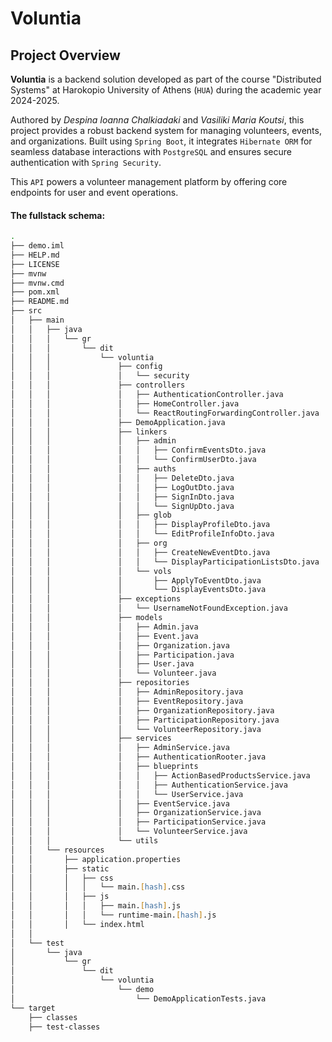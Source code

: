 
# **Voluntia**

## **Project Overview**
**Voluntia** is a backend solution developed as part of the course "Distributed Systems" at Harokopio University of Athens (`HUA`) during the academic year 2024-2025.

Authored by *Despina Ioanna Chalkiadaki* and *Vasiliki Maria Koutsi*, this project provides a robust backend system for managing volunteers, events, and organizations. Built using `Spring Boot`, it integrates `Hibernate ORM` for seamless database interactions with `PostgreSQL` and ensures secure authentication with `Spring Security`.

This `API` powers a volunteer management platform by offering core endpoints for user and event operations.

#### The fullstack schema:
```zsh
.
├── demo.iml
├── HELP.md
├── LICENSE
├── mvnw
├── mvnw.cmd
├── pom.xml
├── README.md
├── src
│   ├── main
│   │   ├── java
│   │   │   └── gr
│   │   │       └── dit
│   │   │           └── voluntia
│   │   │               ├── config
│   │   │               │   └── security
│   │   │               ├── controllers
│   │   │               │   ├── AuthenticationController.java
│   │   │               │   ├── HomeController.java
│   │   │               │   └── ReactRoutingForwardingController.java
│   │   │               ├── DemoApplication.java
│   │   │               ├── linkers
│   │   │               │   ├── admin
│   │   │               │   │   ├── ConfirmEventsDto.java
│   │   │               │   │   └── ConfirmUserDto.java
│   │   │               │   ├── auths
│   │   │               │   │   ├── DeleteDto.java
│   │   │               │   │   ├── LogOutDto.java
│   │   │               │   │   ├── SignInDto.java
│   │   │               │   │   └── SignUpDto.java
│   │   │               │   ├── glob
│   │   │               │   │   ├── DisplayProfileDto.java
│   │   │               │   │   └── EditProfileInfoDto.java
│   │   │               │   ├── org
│   │   │               │   │   ├── CreateNewEventDto.java
│   │   │               │   │   └── DisplayParticipationListsDto.java
│   │   │               │   └── vols
│   │   │               │       ├── ApplyToEventDto.java
│   │   │               │       └── DisplayEventsDto.java
│   │   │               ├── exceptions
│   │   │               │   └── UsernameNotFoundException.java
│   │   │               ├── models
│   │   │               │   ├── Admin.java
│   │   │               │   ├── Event.java
│   │   │               │   ├── Organization.java
│   │   │               │   ├── Participation.java
│   │   │               │   ├── User.java
│   │   │               │   └── Volunteer.java
│   │   │               ├── repositories
│   │   │               │   ├── AdminRepository.java
│   │   │               │   ├── EventRepository.java
│   │   │               │   ├── OrganizationRepository.java
│   │   │               │   ├── ParticipationRepository.java
│   │   │               │   └── VolunteerRepository.java
│   │   │               ├── services
│   │   │               │   ├── AdminService.java
│   │   │               │   ├── AuthenticationRooter.java
│   │   │               │   ├── blueprints
│   │   │               │   │   ├── ActionBasedProductsService.java
│   │   │               │   │   ├── AuthenticationService.java
│   │   │               │   │   └── UserService.java
│   │   │               │   ├── EventService.java
│   │   │               │   ├── OrganizationService.java
│   │   │               │   ├── ParticipationService.java
│   │   │               │   └── VolunteerService.java
│   │   │               └── utils
│   │   └── resources
│   │       ├── application.properties
│   │       ├── static
│   │       │   ├── css
│   │       │   │   └── main.[hash].css
│   │       │   ├── js
│   │       │   │   ├── main.[hash].js
│   │       │   │   └── runtime-main.[hash].js
│   │       │   └── index.html
│   │       
│   └── test
│       └── java
│           └── gr
│               └── dit
│                   └── voluntia
│                       └── demo
│                           └── DemoApplicationTests.java
└── target
    ├── classes
    ├── test-classes
```